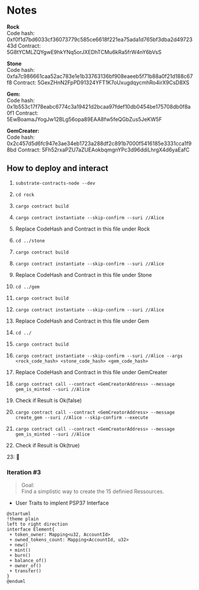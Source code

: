 # Notes

**Rock**  
Code hash: 0xf0f1d7bd6033cf36073779c585ce6618f221ea75ada1d765bf3dba2d4972343d
Contract: 5G8tYCMLZQYgwE9hkYNq5orJXEDhTCMu6kRa5frW4nY6bVsS

**Stone**  
Code hash: 0xfa7c986661caa52ac783e1e1b33763136bf908eaeeb5f71b88a0f21d188c67f8
Contract: 5GexZHnN2FpPD91324YFT1K7oUxugdqycmhRo4irX9CsD8XS

**Gem:**  
Code hash: 0x1b553c17f78eabc6774c3a19421d2bcaa97fdef10db0454be175708db0f8a0f1
Contract: 5EwBoamaJYogJw12BLg56opa89EAA8fw5feQGbZus5JeKW5F

**GemCreater:**  
Code hash: 0x2c457d5d6fc947e3ae34eb1723a288df2c891b7000f5416185e3331cca1f98bd
Contract: 5Fh52rxaPZU7aZUEAokbqmgnYPc3d96ddiLhrgX4d6yaEafC

## How to deploy and interact

1. `substrate-contracts-node --dev`

2. `cd rock`
3. `cargo contract build`
4. `cargo contract instantiate --skip-confirm --suri //Alice`
5. Replace CodeHash and Contract in this file under Rock

6. `cd ../stone`
7. `cargo contract build`
8. `cargo contract instantiate --skip-confirm --suri //Alice`
9. Replace CodeHash and Contract in this file under Stone

10. `cd ../gem`
11. `cargo contract build`
12. `cargo contract instantiate --skip-confirm --suri //Alice`
13. Replace CodeHash and Contract in this file under Gem

14. `cd ../`
15. `cargo contract build`
16. `cargo contract instantiate --skip-confirm --suri //Alice --args <rock_code_hash> <stone_code_hash> <gem_code_hash>`
17. Replace CodeHash and Contract in this file under GemCreater
18. `cargo contract call --contract <GemCreatorAddress> --message gem_is_minted --suri //Alice`
19. Check if Result is Ok(false)
20. `cargo contract call --contract <GemCreatorAddress> --message create_gem --suri //Alice --skip-confirm --execute`
21. `cargo contract call --contract <GemCreatorAddress> --message gem_is_minted --suri //Alice`
22. Check if Result is Ok(true)

23: :tada:

### Iteration #3

> Goal:  
> Find a simplistic way to create the 15 definied Ressources.

- User Traits to implent PSP37 Interface

```plantuml
@startuml
!theme plain
left to right direction
interface Element{
 + token_owner: Mapping<u32, AccountId>
 + owned_tokens_count: Mapping<AccountId, u32>
 + new()
 + mint()
 + burn()
 + balance_of()
 + owner_of()
 + transfer()
}
@enduml
```
